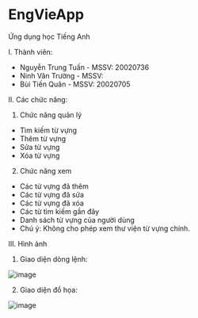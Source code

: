 # EngVieApp
Ứng dụng học Tiếng Anh

I. Thành viên:
- Nguyễn Trung Tuấn - MSSV: 20020736
- Ninh Vân Trường - MSSV:
- Bùi Tiến Quân - MSSV: 20020705

II. Các chức năng: 
1. Chức năng quản lý
- Tìm kiếm từ vựng
- Thêm từ vựng
- Sửa từ vựng
- Xóa từ vựng
2. Chức năng xem
- Các từ vựng đã thêm
- Các từ vựng đã sửa
- Các từ vựng đã xóa
- Các từ tìm kiếm gần đây
- Danh sách từ vựng của người dùng
- Chú ý: Không cho phép xem thư viện từ vựng chính.

III. Hình ảnh 
1. Giao diện dòng lệnh:

![image](https://github.com/2301NTTuan/EngVieApp/assets/129706740/1eaa544f-9230-40c0-9436-46597f982749)


2. Giao diện đồ họa:

![image](https://github.com/2301NTTuan/EngVieApp/assets/129706740/d4ad4bae-f024-41dc-84a6-1c6f29cd0e6a)


